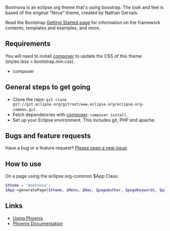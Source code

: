 
Bootnova is an eclipse.org theme that's using boostrap. The look and feel is based of the original "Nova" theme, created by Nathan Gervais.

Read the Bootstrap [Getting Started page](http://getbootstrap.com/getting-started/) for information on the framework contents, templates and examples, and more.


## Requirements
You will need to install [composer](http://www.getcomposer.org) to update the CSS of this theme (styles.less > bootstrap.min.css).

* composer

## General steps to get going


* Clone the repo: `git clone git://git.eclipse.org/gitroot/www.eclipse.org/eclipse.org-common.git`.
* Fetch dependencies with [composer](http://www.getcomposer.org): `composer install`.
* Set up your Eclipse environment. This includes git, PHP and apache.


## Bugs and feature requests

Have a bug or a feature request? [Please open a new issue](https://bugs.eclipse.org/bugs/buglist.cgi?product=Community&component=Website&resolution=---).

## How to use
On a page using the eclipse.org-common $App Class:

```php
$theme = 'bootnova';
$App->generatePage($theme, $Menu, $Nav, $pageAuthor, $pageKeywords, $pageTitle, $html);
```

## Links

* [Using Phoenix](http://wiki.eclipse.org/Using_Phoenix)
* [Phoenix Documentation](http://wiki.eclipse.org/Phoenix_Documentation)




